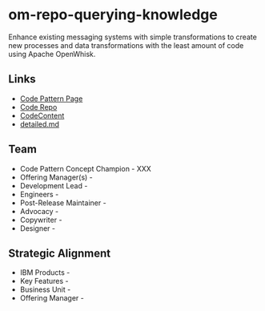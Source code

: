 # om-repo-querying-knowledge

Enhance existing messaging systems with simple transformations to create new processes and data transformations with the least amount of code using Apache OpenWhisk.

## Links

* [Code Pattern Page]()
* [Code Repo]()
* [CodeContent]()
* [detailed.md](detailed.md)

## Team

* Code Pattern Concept Champion - XXX
* Offering Manager(s) -
* Development Lead -
* Engineers -
* Post-Release Maintainer -
* Advocacy -
* Copywriter -
* Designer -

## Strategic Alignment

* IBM Products -
* Key Features -
* Business Unit -
* Offering Manager -
